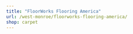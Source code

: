 ```yaml
---
title: "FloorWorks Flooring America"
url: /west-monroe/floorworks-flooring-america/
shop: carpet
---
```

